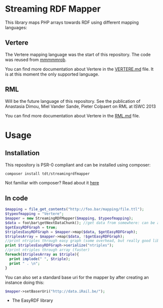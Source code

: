 # Streaming RDF Mapper

This library maps PHP arrays towards RDF using different mapping languages:

## Vertere

The Vertere mapping language was the start of this repository. The code was reused from [mmmmmrob](https://github.com/mmmmmrob/Vertere).

You can find more documentation about Vertere in the [VERTERE.md](VERTERE.md) file. It is at this moment the only supported language.

## RML

Will be the future language of this repository. See the publication of Anastasia Dimou, Miel Vander Sande, Pieter Colpaert on RML at ISWC 2013

You can find more documentation about Vertere in the [RML.md](RML.md) file.

# Usage

## Installation

This repository is PSR-0 compliant and can be installed using composer:

```bash
composer install tdt/streamingrdfmapper
```

Not familiar with composer? Read about it [here](http://getcomposer.org)

## In code

```php
$mapping = file_get_contents("http://foo.bar/mapping/file.ttl");
$typeofmapping = "Vertere";
$mapper = new StreamingRDFMapper($mapping, $typeofmapping);
$data = foo\bar\getNextDataChunk(); //get data from somewhere: can be a csv file you've extracted, some data you've scraped or XML or JSON file you've flattened and put into an array
$getEasyRDFGraph = true;
$triplesEasyRDFGraph = $mapper->map($data, $getEasyRDFGraph);
$triplesArray = $mapper->map($data, !$getEasyRDFGraph);
//print ntriples through easy graph (some overhead, but really good library*)
print $triplesEasyRDFGraph->serialize("ntriples");
//print ntriples through array (faster)
foreach($triplesArray as $triple){
  print implode(" ", $triple);
  print " . \n";
}

```

You can also set a standard base uri for the mapper by after creating an instance doing this:

```php
$mapper->setBaserUri("http://data.iRail.be/");
```
* The EasyRDF library 

